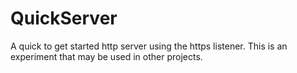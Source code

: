 # QuickServer

A quick to get started http server using the https listener.
This is an experiment that may be used in other projects.

